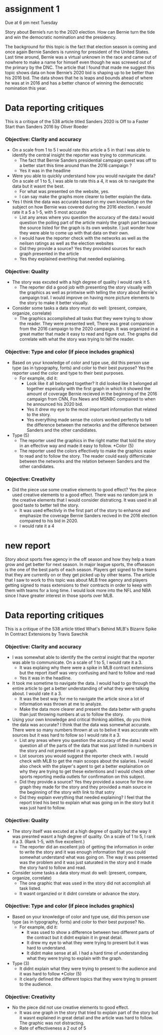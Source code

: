 # assignment 1 
Due at 6 pm next Tuesday

Story about Bernie’s run to the 2020 election. How can Bernie turn the tide and win the democratic nomination and the presidency.

The background for this topic is the fact that election season is coming and once again Bernie Sanders is running for president of the United States. Last time around, Bernie was a virtual unknown in the race and came out of nowhere to make a name for himself even though he was screwed out of the primary by the DNC. The article that I found that made me suggest this topic shows data on how Bernie’s 2020 bid is shaping up to be better than his 2016 bid. The data shows that he is leaps and bounds ahead of where he was at in 2016 and has a better chance of winning the democratic nomination this year.


# Data reporting critiques

This is a critique of the 538 article titled Sanders 2020 is Off to a Faster Start than Sanders 2016 by Oliver Roeder

### Objective: Clarity and accuracy

* On a scale from 1 to 5 I would rate this article a 5 in that I was able to identify the central insight the reporter was trying to communicate. 
   * The fact that Bernie Sanders presidential campaign quest was off to a better start this time around than the 2016 campaign ?
   * Yes it was in the headline
* Were you able to quickly understand how you would navigate the data? On a scale of 1 to 5, I was able to rate this a 4, it was ok to navigate the data but it wasnt the best.
   * For what was presented on the website, yes.
   * I can say make the graphs more clearer to better explain the data.
* Yes I think the data was accurate based on my own knowledge on the subject on how Bernie was covered during the 2016 election. I would rate it a 5 a 1-5, with 5 most accurate
   * List any areas where you question the accuracy of the data.I would question the polling part of the article mainly the graph part because the source listed for the graph is its own website. I just wonder how they were able to come up with that data on their own.
   * I would have the reporter check with the networks as well as the neilsen ratings as well as the election websites
   * Did they provide a source? Yes they provided sources for each graph presented in the article
   * Yes they explained everthing that needed explaining.

### Objective: Quality

* The story was excuted with a high degree of quality I would rank it 5. 
   * The reporter did a good job with presenting the story visually with the graphics as well as printwise with telling the story about Bernie's campaign trail. I would improve on having more picture elements to the story to make it better visually.
* Consider some tasks a data story must do well: (present, compare, organize, correlate)
   * The graphics accomplished all tasks that they were trying to show the reader. They were presented well, There was great comparison from the 2016 campaign to the 2020 campaign. It was organized in a great matter that made it easy to read and figure out. The graphs did correlate with what the story was trying to tell the reader.
   

### Objective: Type and color (if piece includes graphics)

* Based on your knowledge of color and type use, did this person use type (as in typography, fonts) and color to their best purpose? Yes the reporter used the color and type to their best purposes.
   * For example, did it: 
       * Look like it all belonged together? It did looked like it belonged all together espeically with the first graph in which it showed the amount of coverage Bernie recieved in the beginning of the 2016 campaign from CNN, Fox News and MSNBC compaired to when he announced his 2020 bid.
       * Yes it drew my eye to the most important information that related to the story.
       * Yes everything made sense the colors worked perfectly to tell the difference between the networks and the difference between Sanders and the other candidiates.
* Type (5)
   * The reporter used the graphics in the right matter that told the story in an effective way and made it easy to follow.
*Color (5)
   * The reporter used the colors effectively to make the graphics easier to read and to follow the story. The reader could easly differnicate between the networks and the relation between Sanders and the other candidates.
   
### Objective: Creativity

* Did the piece use some creative elements to good effect? Yes the piece used creative elements to a good effect.  There was no random junk in the creative elements that I would consider distraticng. It was used in all good taste to better tell the story.
   * It was used effectivly in the first part of the story to enhance and emphasize the coverage Bernie Sanders recived in the 2016 election compaired to his bid in 2020.
   * I would rate it a 4 

# new report

Story about sports free agency in the off season and how they help a team grow and get better for next season. In major league sports, the offseason is the one of the best parts of each season. Players get signed to the teams that they are currently on or they get picked up by other teams. The article that I saw to work to this topic was about MLB free agency and players getting signed to mass extensions to their contracts in order to keep with them with teams for a long time. I would look more into the NFL and NBA since I have greater interest in those sports over MLB.

# Data reporting critiques

This is a critique of the 538 article titled What's Behind MLB's Bizarre Spike In Contract Extensions by Travis Sawchik

### Objective: Clarity and accuracy

* I was somewhat able to identify the the central insight that the reporter was able to communicate. On a scale of 1 to 5, I would rate it a 3. 
   * It was explaing why there were a spike in MLB contract extensions but the report itself was very confusing and hard to follow and read
   * Yes it was in the headline.
* It took me sometime to navigate the data. I would had to go through the entire article to get a better understanding of what they were talking about. I would rate it a 3.
   * It was the best way for me to navigate the article since a lot of information was thrown at me to analyze.
   * Make the data more clearer and present the data better with graphs than just throwing numbers at us to follow the story.
* Using your own knowledge and critical thinking abilities, do you think the data was accurate? I think that the data was somewhat accurate. There were so many numbers thrown at us to belive it was accurate with sources but it was hard to follow so I would rate it a 3.
   * List any areas where you question the accuracy of the data.I would question all of the parts of the data that was just listed in numbers in the story and not presented in a graph.
   * List sources you would suggest the reporter check with. I would check with MLB to get the main scoops about the salaries. I would also check with the player's agent to get a better explaination on why they are trying to get these extentions and I would check other sports reporting media outlets for confirmation on this subject.
   * Did they provide a source? Yes they provided a source for the one graph they made for the story and they provided a main source in the beginning  of the story with link to that sotry 
   * Did they explain everything that needed explaining? I feel that the report tried his best to explain what was going on in the story but it was just hard to follow.

### Objective: Quality

* The story itself was excuted at a high degree of quality but the way it was presnted wasnt a high degree of quality. On a scale of 1 to 5, I rank it a 3. (Rank 1-5, with five excellent.)
   * The reporter did an excellent job of getting the information in order to write the story and it was enough information that you could somewhat understand what was going on. The way it was presented was the problem and it was just saturated in the story and it made the story hard to follow and read.
* Consider some tasks a data story must do well: (present, compare, organize, correlate)
   * The one graphic that was used in the story did not accomplish all task listed.
   * It wasnt organzied or it didnt correlate or advance the story.

### Objective: Type and color (if piece includes graphics)

* Based on your knowledge of color and type use, did this person use type (as in typography, fonts) and color to their best purpose? No.
   * For example, did it: 
       * It was used to show a difference between two different parts of the contract but it didnt explain it in great detail.
       * It drew my eye to what they were trying to present but it was hard to understand.
       * It didnt make sense at all. I had a hard time of understanding what they were trying to explain with the graph.
* Type (3)
   * It didnt explain what they were trying to present to the audience and it was hard to follow
*Color (5)
   * It clearly defined the different topics that they were trying to present to the audience.
   
### Objective: Creativity

* No the piece did not use creative elements to good effect.
   * It was one graph in the story that tried to explain part of the story but it wasnt explained in great detail and the article was hard to follow. The graphic was not distracting.
   * Rate of effectiveness a 2 out of 5
